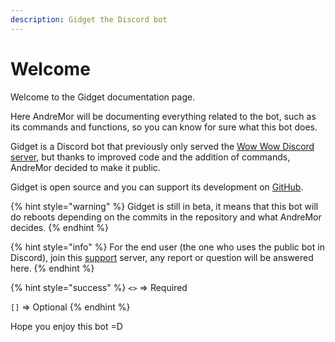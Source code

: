 ```yaml
---
description: Gidget the Discord bot
---
```


# Welcome

Welcome to the Gidget documentation page.

Here AndreMor will be documenting everything related to the bot, such as its commands and functions, so you can know for sure what this bot does.

Gidget is a Discord bot that previously only served the [Wow Wow Discord server](https://wubbworld.xyz), but thanks to improved code and the addition of commands, AndreMor decided to make it public.

Gidget is open source and you can support its development on [GitHub](https://github.com/AndreMor955/gidget).

{% hint style="warning" %}
Gidget is still in beta, it means that this bot will do reboots depending on the commits in the repository and what AndreMor decides.
{% endhint %}

{% hint style="info" %}
For the end user (the one who uses the public bot in Discord), join this [support](https://discord.gg/KDy4gJ7) server, any report or question will be answered here.
{% endhint %}

{% hint style="success" %}
`<>` => Required

`[]` => Optional
{% endhint %}

Hope you enjoy this bot =D
